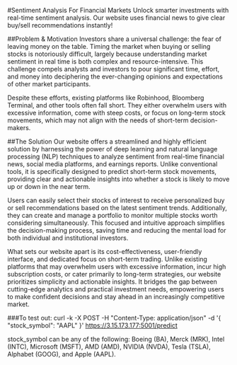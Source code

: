 #Sentiment Analysis For Financial Markets
Unlock smarter investments with real-time sentiment analysis. Our website uses financial news to give clear buy/sell recommendations instantly!

##Problem & Motivation
Investors share a universal challenge: the fear of leaving money on the table. Timing the market when buying or selling stocks is notoriously difficult, largely because understanding market sentiment in real time is both complex and resource-intensive. This challenge compels analysts and investors to pour significant time, effort, and money into deciphering the ever-changing opinions and expectations of other market participants.

Despite these efforts, existing platforms like Robinhood, Bloomberg Terminal, and other tools often fall short. They either overwhelm users with excessive information, come with steep costs, or focus on long-term stock movements, which may not align with the needs of short-term decision-makers.

##The Solution
Our website offers a streamlined and highly efficient solution by harnessing the power of deep learning and natural language processing (NLP) techniques to analyze sentiment from real-time financial news, social media platforms, and earnings reports. Unlike conventional tools, it is specifically designed to predict short-term stock movements, providing clear and actionable insights into whether a stock is likely to move up or down in the near term.

Users can easily select their stocks of interest to receive personalized buy or sell recommendations based on the latest sentiment trends. Additionally, they can create and manage a portfolio to monitor multiple stocks worth considering simultaneously. This focused and intuitive approach simplifies the decision-making process, saving time and reducing the mental load for both individual and institutional investors.

What sets our website apart is its cost-effectiveness, user-friendly interface, and dedicated focus on short-term trading. Unlike existing platforms that may overwhelm users with excessive information, incur high subscription costs, or cater primarily to long-term strategies, our website prioritizes simplicity and actionable insights. It bridges the gap between cutting-edge analytics and practical investment needs, empowering users to make confident decisions and stay ahead in an increasingly competitive market.

###To test out:
curl -k -X POST -H "Content-Type: application/json" -d '{ "stock_symbol": "AAPL" }' https://3.15.173.177:5001/predict

stock_symbol can be any of the following: Boeing (BA), Merck (MRK), Intel (INTC), Microsoft (MSFT), AMD (AMD), NVIDIA (NVDA), Tesla (TSLA), Alphabet (GOOG), and Apple (AAPL).
